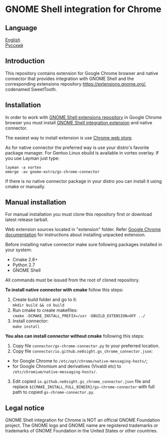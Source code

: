 GNOME Shell integration for Chrome
============================================

Language
------------
[English](README.md)  
[Русский](README.ru.md)

Introduction
------------

This repository contains extension for Google Chrome browser and native
connector that provides integration with GNOME Shell and the corresponding
extensions repository https://extensions.gnome.org/, codenamed SweetTooth.

Installation
------------

In order to work with [GNOME Shell extensions repository](https://extensions.gnome.org/) in Google Chrome browser you must install [GNOME Shell integration extension](https://chrome.google.com/webstore/detail/gnome-shell-integration/gphhapmejobijbbhgpjhcjognlahblep) and native connector.

The easiest way to install extension is use [Chrome web store](https://chrome.google.com/webstore/detail/gnome-shell-integration/gphhapmejobijbbhgpjhcjognlahblep).

As for native connector the preferred way is use your distro's favorite package manager.
For Gentoo Linux ebuild is available in vortex overlay. If you use Layman just type:
```
layman -a vortex
emerge -av gnome-extra/gs-chrome-connector
```
If there is no native connector package in your distro you can install it using cmake or manually.

Manual installation
------------

For manual installation you must clone this repository first or download latest release tarball.

Web extension sources located in "extension" folder. Refer [Google Chrome documentation](https://developer.chrome.com/extensions/getstarted#unpacked) for instructions about installing unpacked extension.

Before installing native connector make sure following packages installed in your system:
* Cmake 2.8+
* Python 2.7
* GNOME Shell

All commands must be issued from the root of cloned repository.

**To install native connector with cmake** follow this steps:

1. Create build folder and go to it:  
`mkdir build && cd build`
2. Run cmake to create makefiles:  
`cmake -DCMAKE_INSTALL_PREFIX=/usr -DBUILD_EXTENSION=OFF ../`
3. Install connector:  
`make install`

**You also can install connector without cmake** following this steps:

1. Copy file `connector/gs-chrome-connector.py` to your preferred location.
2. Copy file `connector/io.github.ne0sight.gs_chrome_connector.json`:
  * for Google Chrome to `/etc/opt/chrome/native-messaging-hosts/`;
  * for Google Chromium and derivatives (Vivaldi etc) to `/etc/chromium/native-messaging-hosts/`.
3. Edit copied `io.github.ne0sight.gs_chrome_connector.json` file and replace `${CMAKE_INSTALL_FULL_BINDIR}/gs-chrome-connector` with full path to copied `gs-chrome-connector.py`.

Legal notice
------------

GNOME Shell integration for Chrome is NOT an official GNOME Foundation project.
The GNOME logo and GNOME name are registered trademarks or trademarks of GNOME Foundation in the United States or other countries.
